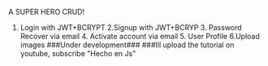 A SUPER HERO CRUD!
1. Login with JWT+BCRYPT 2.Signup with JWT+BCRYP 3. Password Recover via email 4. Activate account via email 5. User Profile 6.Upload images
###Under development###
###Ill upload the tutorial on youtube, subscribe "Hecho en Js"
